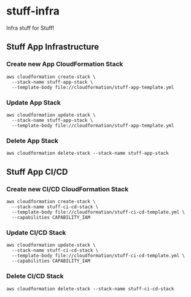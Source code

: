 # stuff-infra
Infra stuff for Stuff!

## Stuff App Infrastructure

### Create new App CloudFormation Stack
```shell
aws cloudformation create-stack \
  --stack-name stuff-app-stack \
  --template-body file://cloudformation/stuff-app-template.yml
```

### Update App Stack
```shell
aws cloudformation update-stack \
  --stack-name stuff-app-stack \
  --template-body file://cloudformation/stuff-app-template.yml
```

### Delete App Stack
```shell
aws cloudformation delete-stack --stack-name stuff-app-stack
```

## Stuff App CI/CD

### Create new CI/CD CloudFormation Stack
```shell
aws cloudformation create-stack \
  --stack-name stuff-ci-cd-stack \
  --template-body file://cloudformation/stuff-ci-cd-template.yml \
  --capabilities CAPABILITY_IAM
```

### Update CI/CD Stack
```shell
aws cloudformation update-stack \
  --stack-name stuff-ci-cd-stack \
  --template-body file://cloudformation/stuff-ci-cd-template.yml \
  --capabilities CAPABILITY_IAM
```

### Delete CI/CD Stack
```shell
aws cloudformation delete-stack --stack-name stuff-ci-cd-stack
```
